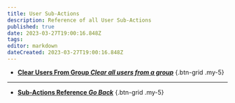 ```yaml
---
title: User Sub-Actions
description: Reference of all User Sub-Actions
published: true
date: 2023-03-27T19:00:16.848Z
tags: 
editor: markdown
dateCreated: 2023-03-27T19:00:16.848Z
---
```


- [<i class="mdi mdi-account-multiple-remove primary--text"></i> **Clear Users From Group *Clear all users from a group***](/Sub-Actions/Users/Clear-Users-From-Group)
{.btn-grid .my-5}

---

- [<i class="mdi mdi-chevron-left"></i>**Sub-Actions Reference *Go Back***](/Sub-Actions)
{.btn-grid .my-5}